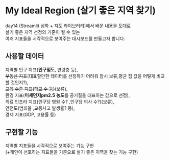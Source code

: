 # My Ideal Region (살기 좋은 지역 찾기)
day14 (Streamlit 심화 + 지도 라이브러리)에서 배운 내용을 토대로<br>
살기 좋은 지역 선정의 기준이 될 수 있는<br>
여러 지표들을 시각적으로 보여주는 대시보드를 만들고자 합니다.

## 사용할 데이터
지역별 인구 지표(**인구밀도**, 연령층 등),<br>
~~부동산 지표~~(대표할만한 데이터를 선정하기 어려워 잠시 보류,평균 집 값을 어떻게 비교할 것인지?), <br>
~~교육 수준 지표(학교 수 등)~~(보류), <br>
환경 지표(**미세먼지pm2.5 농도**를 공기질을 대표하는 값으로 선정), <br>
의료 인프라 지표(인구당 병원 수? ,인구당 의사 수?)(보류),<br>
안전도(범죄율 ,교통사고 발생률? 등), <br>
경제 지표(GDP, 고용률 등)<br>

## 구현할 기능
지역별 지표들을 시각적으로 보여주는 기능 구현<br>
(+개인이 선호하는 지표들을 기준으로 살기 좋은 지역을 찾는 기능 구현)